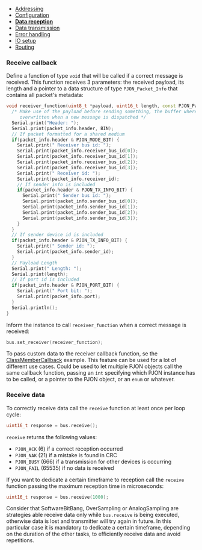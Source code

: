 - [Addressing](/documentation/addressing.md)
- [Configuration](/documentation/configuration.md)
- **[Data reception](/documentation/data-reception.md)**
- [Data transmission](/documentation/data-transmission.md)
- [Error handling](/documentation/error-handling.md)
- [IO setup](/documentation/io-setup.md)
- [Routing](/documentation/routing.md)

### Receive callback
Define a function of type `void` that will be called if a correct message is received. This function receives 3 parameters: the received payload, its length and a pointer to a data structure of type `PJON_Packet_Info` that contains all packet's metadata:
```cpp
void receiver_function(uint8_t *payload, uint16_t length, const PJON_Packet_Info &packet_info) {
  /* Make use of the payload before sending something, the buffer where payload points to is
     overwritten when a new message is dispatched */
  Serial.print("Header: ");
  Serial.print(packet_info.header, BIN);
  // If packet formatted for a shared medium
  if(packet_info.header & PJON_MODE_BIT) {
    Serial.print(" Receiver bus id: ");
    Serial.print(packet_info.receiver_bus_id[0]);
    Serial.print(packet_info.receiver_bus_id[1]);
    Serial.print(packet_info.receiver_bus_id[2]);
    Serial.print(packet_info.receiver_bus_id[3]);
    Serial.print(" Receiver id: ");
    Serial.print(packet_info.receiver_id);
    // If sender info is included
    if(packet_info.header & PJON_TX_INFO_BIT) {
      Serial.print(" Sender bus id: ");
      Serial.print(packet_info.sender_bus_id[0]);
      Serial.print(packet_info.sender_bus_id[1]);
      Serial.print(packet_info.sender_bus_id[2]);
      Serial.print(packet_info.sender_bus_id[3]);
    }
  }
  // If sender device id is included
  if(packet_info.header & PJON_TX_INFO_BIT) {
    Serial.print(" Sender id: ");
    Serial.print(packet_info.sender_id);
  }
  // Payload Length
  Serial.print(" Length: ");
  Serial.print(length);
  // If port id is included
  if(packet_info.header & PJON_PORT_BIT) {
    Serial.print(" Port bit: ");
    Serial.print(packet_info.port);
  }
  Serial.println();
}
```
Inform the instance to call `receiver_function` when a correct message is received:
```cpp
bus.set_receiver(receiver_function);
```

To pass custom data to the receiver callback function, se the [ClassMemberCallback](../examples/ARDUINO/Local/SoftwareBitBang/ClassMemberCallback) example. This feature can be used for a lot of different use cases. Could be used to let multiple PJON objects call the same callback function, passing an `int` specifying which PJON instance has to be called, or a pointer to the PJON object, or an `enum` or whatever.

### Receive data
To correctly receive data call the `receive` function at least once per loop cycle:
```cpp
uint16_t response = bus.receive();
```
`receive` returns the following values:
- `PJON_ACK` (6) if a correct reception occurred
- `PJON_NAK` (21) if a mistake is found in CRC
- `PJON_BUSY` (666) if a transmission for other devices is occurring
- `PJON_FAIL` (65535) if no data is received

If you want to dedicate a certain timeframe to reception call the `receive` function passing the maximum reception time in microseconds:
```cpp
uint16_t response = bus.receive(1000);
```
Consider that SoftwareBitBang, OverSampling or AnalogSampling are strategies able receive data only while `bus.receive` is being executed, otherwise data is lost and transmitter will try again in future. In this particular case it is mandatory to dedicate a certain timeframe, depending on the duration of the other tasks, to efficiently receive data and avoid repetitions.
